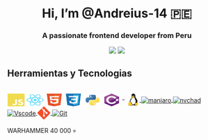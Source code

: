
<h1 align="center">Hi, I’m @Andreius-14 🇵🇪</h1>
<h3 align="center">A passionate frontend developer from Peru</h3>
 

<div align="center">
  <img height="180em" src="https://github-readme-stats.vercel.app/api?username=Andreius-14&show_icons=true&theme=dark"/>
  <img height="180em" src="https://github-readme-stats.vercel.app/api/top-langs/?username=Andreius-14&layout=compact&theme=dark"/>
</div>


## Herramientas y Tecnologias
<div style="display: inline_block"><br>
  <img align="center" alt="Rafa-Js" height="30" width="40" src="https://raw.githubusercontent.com/devicons/devicon/master/icons/javascript/javascript-plain.svg">
  <img align="center" alt="Rafa-React" height="30" width="40" src="https://raw.githubusercontent.com/devicons/devicon/master/icons/react/react-original.svg">
  <img align="center" alt="Rafa-HTML" height="30" width="40" src="https://raw.githubusercontent.com/devicons/devicon/master/icons/html5/html5-original.svg">
  <img align="center" alt="Rafa-CSS" height="30" width="40" src="https://raw.githubusercontent.com/devicons/devicon/master/icons/css3/css3-original.svg">
  <img align="center" alt="Rafa-Python" height="30" width="40" src="https://raw.githubusercontent.com/devicons/devicon/master/icons/python/python-original.svg">

  <img align="center" alt="Rafa-Csharp" height="30" width="40" src="https://raw.githubusercontent.com/devicons/devicon/master/icons/csharp/csharp-original.svg">
  -
 <a href="" target="_blank" rel="noreferrer"> 
   <img align="center" height="30" src="https://raw.githubusercontent.com/devicons/devicon/master/icons/linux/linux-original.svg" alt="neovim"  /> </a>
  
<a href="https://manjaro.org/" target="_blank" rel="noreferrer"> 
   <img align="center" height="30"  src="https://gdm-catalog-fmapi-prod.imgix.net/ProductLogo/fefebe03-a53d-405c-8a24-0e98899b1a6d.png?auto=format&q=50&w=128&h=128&fit=max&dpr=3" alt="manjaro" /> </a>

  <a href="https://nvchad.com/" target="_blank" rel="noreferrer"> 
   <img align="center" height="30"  src="https://nvchad.com/logo.svg" alt="nvchad" /> </a>
  
  <a href="https://code.visualstudio.com/" target="_blank" rel="noreferrer"> 
   <img align="center" height="30"  src="https://upload.wikimedia.org/wikipedia/commons/thumb/9/9a/Visual_Studio_Code_1.35_icon.svg/2048px-Visual_Studio_Code_1.35_icon.svg.png" alt="Vscode" /> </a>

  <a href="https://git-scm.com/" target="_blank" rel="noreferrer"> 
   <img align="center" height="30"  src="https://raw.githubusercontent.com/devicons/devicon/master/icons/git/git-original.svg" alt="Git" /> </a>
  <a href="https://sw.kovidgoyal.net/kitty/" target="_blank" rel="noreferrer"> 
   <img align="center" height="30"  src="https://sw.kovidgoyal.net/kitty/_static/kitty.svg" alt="Git" /> </a>
  
</div>

<br>
<!---
Andreius-14/Andreius-14 is a ✨ special ✨ repository because its `README.md` (this file) appears on your GitHub profile.
You can click the Preview link to take a look at your changes.
--->
WARHAMMER 40 000 💀
